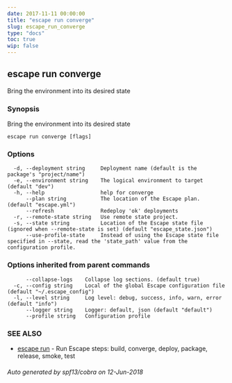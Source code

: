 ```yaml
---
date: 2017-11-11 00:00:00
title: "escape run converge"
slug: escape_run_converge
type: "docs"
toc: true
wip: false
---
```

## escape run converge

Bring the environment into its desired state

### Synopsis


Bring the environment into its desired state

```
escape run converge [flags]
```

### Options

```
  -d, --deployment string     Deployment name (default is the package's "project/name")
  -e, --environment string    The logical environment to target (default "dev")
  -h, --help                  help for converge
      --plan string           The location of the Escape plan. (default "escape.yml")
      --refresh               Redeploy 'ok' deployments
  -r, --remote-state string   Use remote state project.
  -s, --state string          Location of the Escape state file (ignored when --remote-state is set) (default "escape_state.json")
      --use-profile-state     Instead of using the Escape state file specified in --state, read the 'state_path' value from the configuration profile.
```

### Options inherited from parent commands

```
      --collapse-logs    Collapse log sections. (default true)
  -c, --config string    Local of the global Escape configuration file (default "~/.escape_config")
  -l, --level string     Log level: debug, success, info, warn, error (default "info")
      --logger string    Logger: default, json (default "default")
      --profile string   Configuration profile
```

### SEE ALSO
* [escape run](../escape_run/)	 - Run Escape steps: build, converge, deploy, package, release, smoke, test

###### Auto generated by spf13/cobra on 12-Jun-2018
